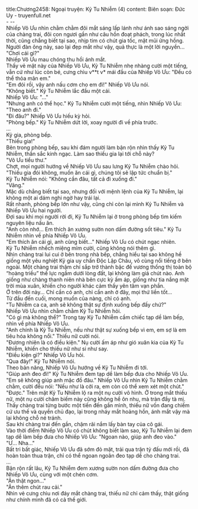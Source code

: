 title:Chương2458: Ngoại truyện: Kỷ Tu Nhiễm (4)
content:
Biên soạn: Đức Uy - truyenfull.net<br>- --<br>Nhiếp Vô Ưu nhìn chằm chằm đôi mắt sáng lấp lánh như ánh sao sáng ngời của chàng trai, đôi con ngươi gần như câu hồn đoạt phách, trong lúc nhất thời, cũng chẳng biết tại sao, nhịp tim có chút gia tốc, mặt mũi ửng hồng.<br>Người đàn ông này, sao lại đẹp mắt như vậy, quả thực là một lời nguyền...<br>"Chơi cái gì?"<br>Nhiếp Vô Ưu mau chóng thu hồi ánh mắt.<br>Thấy vẻ mặt này của Nhiếp Vô Ưu, Kỷ Tu Nhiễm nhẹ nhàng cười một tiếng, vẫn cứ như lúc còn bé, cưng chìu v**t v* mái đầu của Nhiếp Vô Ưu: "Đều có thể thỏa mãn em."<br>"Em đói rồi, vậy anh nấu cơm cho em đi!" Nhiếp Vô Ưu nói.<br>"Không biết." Kỷ Tu Nhiễm lắc đầu một cái.<br>Nhiếp Vô Ưu: "..."<br>"Nhưng anh có thể học." Kỷ Tu Nhiễm cười một tiếng, nhìn Nhiếp Vô Ưu: "Theo anh đi."<br>"Đi đâu?" Nhiếp Vô Ưu hiếu kỳ hỏi.<br>"Phòng bếp." Kỷ Tu Nhiễm dứt lời, xoay người đi về phía trước.<br>...<br>Kỷ gia, phòng bếp.<br>"Thiếu gia!"<br>Bên trong phòng bếp, sau khi đám người làm bận rộn nhìn thấy Kỷ Tu Nhiễm, thần sắc kinh ngạc. Làm sao thiếu gia lại tới chỗ này?<br>"Vô Ưu tiểu thư."<br>Chợt, mọi người hướng về Nhiếp Vô Ưu sau lưng Kỷ Tu Nhiễm chào hỏi.<br>"Thiếu gia đói không, muốn ăn cái gì, chúng tôi sẽ lập tức chuẩn bị."<br>Kỷ Tu Nhiễm nói: "Không cần đâu, tất cả đi xuống đi."<br>"Vâng."<br>Mặc dù chẳng biết tại sao, nhưng đối với mệnh lệnh của Kỷ Tu Nhiễm, lại không một ai dám nghi ngờ hay trái lại.<br>Rất nhanh, phòng bếp lớn như vậy, cũng chỉ còn lại mình Kỷ Tu Nhiễm và Nhiếp Vô Ưu hai người.<br>Đợi sau khi mọi người rời đi, Kỷ Tu Nhiễm lại ở trong phòng bếp tìm kiếm nguyên liệu nấu ăn.<br>"Anh còn nhớ... Em thích ăn xương sườn non dấm đường sốt tiêu." Kỷ Tu Nhiễm nhìn về phía Nhiếp Vô Ưu.<br>"Em thích ăn cái gì, anh cũng biết..." Nhiếp Vô Ưu có chút ngạc nhiên.<br>Kỷ Tu Nhiễm nhếch miệng mỉm cười, cũng không nói thêm gì.<br>Nhìn chàng trai lui cui ở bên trong nhà bếp, chẳng hiểu tại sao không hề giống một yêu nghiệt Kỷ gia uy chấn Độc Lập Châu, vô cùng nổi tiếng ở bên ngoài. Một chàng trai thậm chí sắp trở thành bậc đế vương thống thị toàn bộ “hoàng triều” thế lực ngầm dưới lòng đất, lại không làm giá chút nào. Anh giống như chàng thanh niên nhà bên cực kỳ ấm áp, giống như tia nắng mặt trời mùa xuân, khiến cho người khác cảm thấy yên tâm vạn phần.<br>Ở trên đời này... Chỉ cần có anh, chỉ cần anh ở đây, mọi thứ liền tốt...<br>Từ đầu đến cuối, mong muốn của nàng, chỉ có anh.<br>"Tu Nhiễm ca ca, anh sẽ không thật sự định xuống bếp đấy chứ?"<br>Nhiếp Vô Ưu nhìn chằm chằm Kỷ Tu Nhiễm hỏi.<br>"Có gì mà không thể?" Trong tay Kỷ Tu Nhiễm cầm chiếc tạp dề làm bếp, nhìn về phía Nhiếp Vô Ưu.<br>"Anh chính là Kỷ Tu Nhiễm, nếu như thật sự xuống bếp vì em, em sợ là em tiêu hóa không nổi." Thiếu nữ cười nói.<br>"Đương nhiên là có điều kiện." Nụ cười ấm áp như gió xuân kia của Kỷ Tu Nhiễm, khiến cho thiếu nữ như si như say.<br>"Điều kiện gì?" Nhiếp Vô Ưu hỏi.<br>"Qua đây!" Kỷ Tu Nhiễm nói.<br>Theo bản năng, Nhiếp Vô Ưu hướng về Kỷ Tu Nhiễm đi tới.<br>"Giúp anh đeo đi!" Kỷ Tu Nhiễm đem tạp dề làm bếp đưa cho Nhiếp Vô Ưu.<br>"Em sẽ không giúp anh mặc đồ đâu." Nhiếp Vô Ưu nhìn Kỷ Tu Nhiễm chằm chằm, cười đểu nói: "Nếu như là cởi ra, em còn có thể xem xét một chút."<br>"Được." Trên mặt Kỷ Tu Nhiễm lộ ra một nụ cười vô hình. Ở trong mắt thiếu nữ, một nụ cười châm biếm này cũng không hề ôn nhu, mà tràn đầy tà mị.<br>Thấy chàng trai từng bước một tiến đến gần mình, thiếu nữ vốn đang chiếm cứ ưu thế và quyền chủ đạo, lại trong nháy mắt hoảng hồn, ánh mắt vậy mà lại không chỗ né tránh.<br>Sau khi chàng trai đến gần, chậm rãi nắm lấy bàn tay của cô gái.<br>Vào thời điểm Nhiếp Vô Ưu có chút không biết làm sao, Kỷ Tu Nhiễm lại đem tạp dề làm bếp đưa cho Nhiếp Vô Ưu: "Ngoan nào, giúp anh đeo vào."<br>"Ư... Nha..."<br>Bất tri bất giác, Nhiếp Vô Ưu đã sớm đỏ mặt, trải qua trận tỷ đấu mới rồi, đã hoàn toàn thua trận, chỉ có thể ngoan ngoãn đeo tạp dề cho chàng trai.<br>...<br>Bận rộn rất lâu, Kỷ Tu Nhiễm đem xương sườn non dấm đường đưa cho Nhiếp Vô Ưu, cùng với một chén cơm.<br>"Ăn thật ngon..."<br>"Ăn thêm chút rau cải."<br>Nhìn vẻ cưng chìu nơi đáy mắt chàng trai, thiếu nữ chỉ cảm thấy, thật giống như chính mình đã có cả thế giới.